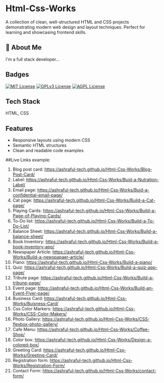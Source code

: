 
# Html-Css-Works

A collection of clean, well-structured HTML and CSS projects demonstrating modern web design and layout techniques.
Perfect for learning and showcasing frontend skills.


## 🚀 About Me
I'm a full stack developer...


## Badges
[![MIT License](https://img.shields.io/badge/License-MIT-green.svg)](https://choosealicense.com/licenses/mit/)
[![GPLv3 License](https://img.shields.io/badge/License-GPL%20v3-yellow.svg)](https://opensource.org/licenses/)
[![AGPL License](https://img.shields.io/badge/license-AGPL-blue.svg)](http://www.gnu.org/licenses/agpl-3.0)


## Tech Stack

HTML, CSS


## Features

- Responsive layouts using modern CSS
- Semantic HTML structures
- Clean and readable code examples

##Live Links
example: 
1) Blog post card: https://ashraful-tech.github.io/Html-Css-Works/Blog-Post-Card/
2) Label: https://ashraful-tech.github.io/Html-Css-Works/Buid-a-Nutration-Label/
3) Email page: https://ashraful-tech.github.io/Html-Css-Works/Buid-a-confidential-email-page/
4) Cat page: https://ashraful-tech.github.io/Html-Css-Works/Build-a-Cat-page/
5) Playing Cards: https://ashraful-tech.github.io/Html-Css-Works/Build-a-Page-of-Playing-Cards/
6) To-Do list: https://ashraful-tech.github.io/Html-Css-Works/Build-a-To-Do-List/
7) Balance Sheet: https://ashraful-tech.github.io/Html-Css-Works/Build-a-balance-sheet/
8) Book Inventory: https://ashraful-tech.github.io/Html-Css-Works/Build-a-book-inventory-app/
9) Newspaper Article: https://ashraful-tech.github.io/Html-Css-Works/Build-a-newspapaer-article/
10) Piano: https://ashraful-tech.github.io/Html-Css-Works/Build-a-piano/
11) Quiz: https://ashraful-tech.github.io/Html-Css-Works/Build-a-quiz-app-page/
12) Tribute page: https://ashraful-tech.github.io/Html-Css-Works/Build-a-tribune-page/
13) Event page: https://ashraful-tech.github.io/Html-Css-Works/Build-an-Event-Flyer-page/
14) Business Card: https://ashraful-tech.github.io/Html-Css-Works/Buisness-Card/
15) Css Color Markers: https://ashraful-tech.github.io/Html-Css-Works/CSS-Color-Makers/
16) Photo Gallery: https://ashraful-tech.github.io/Html-Css-Works/CSS-flexbox-photo-gallery/
17) Cafe Menu: https://ashraful-tech.github.io/Html-Css-Works/Coffee-Shop/
18) Color box: https://ashraful-tech.github.io/Html-Css-Works/Design-a-colored-box/
19) Greeting Card: https://ashraful-tech.github.io/Html-Css-Works/Greeting-Card/
20) Registration form: https://ashraful-tech.github.io/Html-Css-Works/Registration-Form/
21) Contact Form: https://ashraful-tech.github.io/Html-Css-Works/contact-form/
